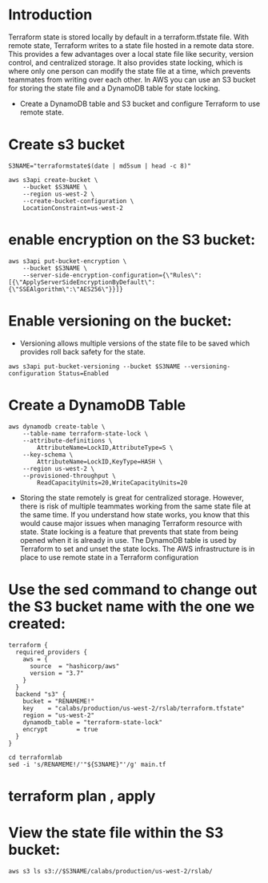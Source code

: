 # Introduction

Terraform state is stored locally by default in a terraform.tfstate file. With remote state, Terraform writes to a state file hosted in a remote data store. This provides a few advantages over a local state file like security, version control, and centralized storage. It also provides state locking, which is where only one person can modify the state file at a time, which prevents teammates from writing over each other. In AWS you can use an S3 bucket for storing the state file and a DynamoDB table for state locking.

- Create a DynamoDB table and S3 bucket and configure Terraform to use remote state.

# Create s3 bucket

```
S3NAME="terraformstate$(date | md5sum | head -c 8)" 

aws s3api create-bucket \
    --bucket $S3NAME \
    --region us-west-2 \
    --create-bucket-configuration \
    LocationConstraint=us-west-2
```

# enable encryption on the S3 bucket:

```
aws s3api put-bucket-encryption \
    --bucket $S3NAME \
    --server-side-encryption-configuration={\"Rules\":[{\"ApplyServerSideEncryptionByDefault\":{\"SSEAlgorithm\":\"AES256\"}}]}

```

#  Enable versioning on the bucket:

- Versioning allows multiple versions of the state file to be saved which provides roll back safety for the state.

```
aws s3api put-bucket-versioning --bucket $S3NAME --versioning-configuration Status=Enabled
```

# Create a DynamoDB Table

```
aws dynamodb create-table \
    --table-name terraform-state-lock \
    --attribute-definitions \
        AttributeName=LockID,AttributeType=S \
    --key-schema \
        AttributeName=LockID,KeyType=HASH \
    --region us-west-2 \
    --provisioned-throughput \
        ReadCapacityUnits=20,WriteCapacityUnits=20
```

- Storing the state remotely is great for centralized storage. However, there is risk of multiple teammates working from the same state file at the same time. If you understand how state works, you know that this would cause major issues when managing Terraform resource with state. State locking is a feature that prevents that state from being opened when it is already in use. The DynamoDB table is used by Terraform to set and unset the state locks. The AWS infrastructure is in place to use remote state in a Terraform configuration


#  Use the sed command to change out the S3 bucket name with the one we created:
```
terraform {
  required_providers {
    aws = {
      source  = "hashicorp/aws"
      version = "3.7"
    }
  }
  backend "s3" {
    bucket = "RENAMEME!"
    key    = "calabs/production/us-west-2/rslab/terraform.tfstate"
    region = "us-west-2"
    dynamodb_table = "terraform-state-lock"
    encrypt        = true
  }
}
```
```
cd terraformlab
sed -i 's/RENAMEME!/'"${S3NAME}"'/g' main.tf
```

# terraform plan , apply

# View the state file within the S3 bucket:

```
aws s3 ls s3://$S3NAME/calabs/production/us-west-2/rslab/
```